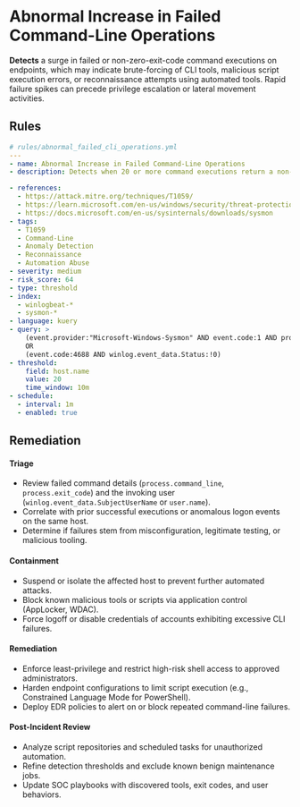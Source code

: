# Abnormal Increase in Failed Command-Line Operations

**Detects** a surge in failed or non-zero-exit-code command executions on endpoints, which may indicate brute-forcing of CLI tools, malicious script execution errors, or reconnaissance attempts using automated tools. Rapid failure spikes can precede privilege escalation or lateral movement activities.



## Rules

```yaml
# rules/abnormal_failed_cli_operations.yml
---
- name: Abnormal Increase in Failed Command-Line Operations
- description: Detects when 20 or more command executions return a non-zero exit code within 10 minutes (Sysmon Event ID 1 & Windows Event ID 4688), indicating potential abuse of command-line tools or automated attack scripts.

- references:
  - https://attack.mitre.org/techniques/T1059/  
  - https://learn.microsoft.com/en-us/windows/security/threat-protection/auditing/event-4688  
  - https://docs.microsoft.com/en-us/sysinternals/downloads/sysmon  
- tags:
  - T1059
  - Command-Line
  - Anomaly Detection
  - Reconnaissance
  - Automation Abuse
- severity: medium
- risk_score: 64
- type: threshold
- index:
  - winlogbeat-*
  - sysmon-*
- language: kuery
- query: >
    (event.provider:"Microsoft-Windows-Sysmon" AND event.code:1 AND process.exit_code:* AND process.exit_code:!0)
    OR
    (event.code:4688 AND winlog.event_data.Status:!0)
- threshold:
    field: host.name
    value: 20
    time_window: 10m
- schedule:
  - interval: 1m
  - enabled: true
```

## Remediation
#### Triage

- Review failed command details (`process.command_line`, `process.exit_code`) and the invoking user (`winlog.event_data.SubjectUserName` or `user.name`).
- Correlate with prior successful executions or anomalous logon events on the same host.
- Determine if failures stem from misconfiguration, legitimate testing, or malicious tooling.

#### Containment

- Suspend or isolate the affected host to prevent further automated attacks.
- Block known malicious tools or scripts via application control (AppLocker, WDAC).
- Force logoff or disable credentials of accounts exhibiting excessive CLI failures.

#### Remediation

- Enforce least-privilege and restrict high-risk shell access to approved administrators.
- Harden endpoint configurations to limit script execution (e.g., Constrained Language Mode for PowerShell).
- Deploy EDR policies to alert on or block repeated command-line failures.

#### Post-Incident Review

- Analyze script repositories and scheduled tasks for unauthorized automation.
- Refine detection thresholds and exclude known benign maintenance jobs.
- Update SOC playbooks with discovered tools, exit codes, and user behaviors.
